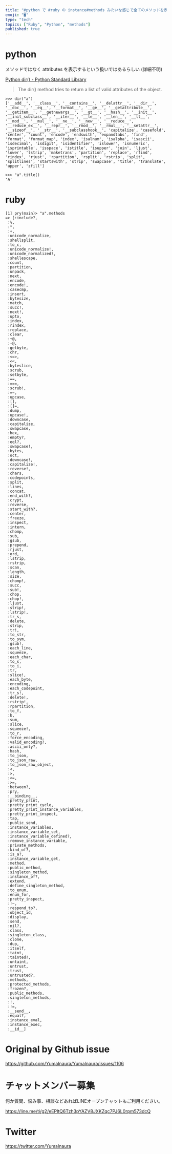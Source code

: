 ```yaml
---
title: "#python で #ruby の instance#methods みたいな感じで全てのメソッドを表示するらしき例"
emoji: "🖥"
type: "tech"
topics: ["Ruby", "Python", "methods"]
published: true
---
```


# python 

メソッドではなく attributes を表示するという扱いではあるらしい (詳細不明)

[Python dir() - Python Standard Library](https://www.programiz.com/python-programming/methods/built-in/dir)

>The dir() method tries to return a list of valid attributes of the object.

```
>>> dir("a")
['__add__', '__class__', '__contains__', '__delattr__', '__dir__', '__doc__', '__eq__', '__format__', '__ge__', '__getattribute__', '__getitem__', '__getnewargs__', '__gt__', '__hash__', '__init__', '__init_subclass__', '__iter__', '__le__', '__len__', '__lt__', '__mod__', '__mul__', '__ne__', '__new__', '__reduce__', '__reduce_ex__', '__repr__', '__rmod__', '__rmul__', '__setattr__', '__sizeof__', '__str__', '__subclasshook__', 'capitalize', 'casefold', 'center', 'count', 'encode', 'endswith', 'expandtabs', 'find', 'format', 'format_map', 'index', 'isalnum', 'isalpha', 'isascii', 'isdecimal', 'isdigit', 'isidentifier', 'islower', 'isnumeric', 'isprintable', 'isspace', 'istitle', 'isupper', 'join', 'ljust', 'lower', 'lstrip', 'maketrans', 'partition', 'replace', 'rfind', 'rindex', 'rjust', 'rpartition', 'rsplit', 'rstrip', 'split', 'splitlines', 'startswith', 'strip', 'swapcase', 'title', 'translate', 'upper', 'zfill']
```

```
>>> "a".title()
'A'
```

# ruby

```
[1] pry(main)> "a".methods
=> [:include?,
 :%,
 :*,
 :+,
 :unicode_normalize,
 :shellsplit,
 :to_c,
 :unicode_normalize!,
 :unicode_normalized?,
 :shellescape,
 :count,
 :partition,
 :unpack,
 :next,
 :encode,
 :encode!,
 :casecmp,
 :insert,
 :bytesize,
 :match,
 :succ!,
 :next!,
 :upto,
 :index,
 :rindex,
 :replace,
 :clear,
 :+@,
 :-@,
 :getbyte,
 :chr,
 :<=>,
 :<<,
 :byteslice,
 :scrub,
 :setbyte,
 :==,
 :===,
 :scrub!,
 :=~,
 :upcase,
 :[],
 :[]=,
 :dump,
 :upcase!,
 :downcase,
 :capitalize,
 :swapcase,
 :hex,
 :empty?,
 :eql?,
 :swapcase!,
 :bytes,
 :oct,
 :downcase!,
 :capitalize!,
 :reverse!,
 :chars,
 :codepoints,
 :split,
 :lines,
 :concat,
 :end_with?,
 :crypt,
 :reverse,
 :start_with?,
 :center,
 :freeze,
 :inspect,
 :intern,
 :chomp,
 :sub,
 :gsub,
 :prepend,
 :rjust,
 :ord,
 :lstrip,
 :rstrip,
 :scan,
 :length,
 :size,
 :chomp!,
 :succ,
 :sub!,
 :chop,
 :chop!,
 :ljust,
 :strip!,
 :lstrip!,
 :tr_s,
 :delete,
 :strip,
 :tr!,
 :to_str,
 :to_sym,
 :gsub!,
 :each_line,
 :squeeze,
 :each_char,
 :to_s,
 :to_i,
 :tr,
 :slice!,
 :each_byte,
 :encoding,
 :each_codepoint,
 :tr_s!,
 :delete!,
 :rstrip!,
 :rpartition,
 :to_f,
 :b,
 :sum,
 :slice,
 :squeeze!,
 :to_r,
 :force_encoding,
 :valid_encoding?,
 :ascii_only?,
 :hash,
 :to_json,
 :to_json_raw,
 :to_json_raw_object,
 :<,
 :>,
 :<=,
 :>=,
 :between?,
 :pry,
 :__binding__,
 :pretty_print,
 :pretty_print_cycle,
 :pretty_print_instance_variables,
 :pretty_print_inspect,
 :tap,
 :public_send,
 :instance_variables,
 :instance_variable_set,
 :instance_variable_defined?,
 :remove_instance_variable,
 :private_methods,
 :kind_of?,
 :is_a?,
 :instance_variable_get,
 :method,
 :public_method,
 :singleton_method,
 :instance_of?,
 :extend,
 :define_singleton_method,
 :to_enum,
 :enum_for,
 :pretty_inspect,
 :!~,
 :respond_to?,
 :object_id,
 :display,
 :send,
 :nil?,
 :class,
 :singleton_class,
 :clone,
 :dup,
 :itself,
 :taint,
 :tainted?,
 :untaint,
 :untrust,
 :trust,
 :untrusted?,
 :methods,
 :protected_methods,
 :frozen?,
 :public_methods,
 :singleton_methods,
 :!,
 :!=,
 :__send__,
 :equal?,
 :instance_eval,
 :instance_exec,
 :__id__]
```

# Original by Github issue

https://github.com/YumaInaura/YumaInaura/issues/1106








<!-- Update From Qiita API -->

# チャットメンバー募集


何か質問、悩み事、相談などあればLINEオープンチャットもご利用ください。

https://line.me/ti/g2/eEPltQ6Tzh3pYAZV8JXKZqc7PJ6L0rpm573dcQ





# Twitter


https://twitter.com/YumaInaura


<!-- Update From Qiita API -->


